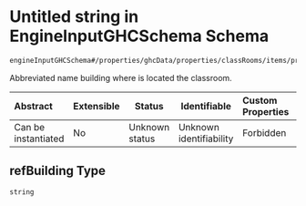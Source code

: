 # Untitled string in EngineInputGHCSchema Schema

```txt
engineInputGHCSchema#/properties/ghcData/properties/classRooms/items/properties/refBuilding
```

Abbreviated name building where is located the classroom.


| Abstract            | Extensible | Status         | Identifiable            | Custom Properties | Additional Properties | Access Restrictions | Defined In                                                         |
| :------------------ | ---------- | -------------- | ----------------------- | :---------------- | --------------------- | ------------------- | ------------------------------------------------------------------ |
| Can be instantiated | No         | Unknown status | Unknown identifiability | Forbidden         | Allowed               | none                | [ghc.schema.json\*](../out/ghc.schema.json "open original schema") |

## refBuilding Type

`string`
